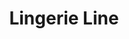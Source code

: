 ---
title: Lingerie Line
text: Магазин элегантного и удобного нижнего белья
image:
  src: "/projects/lingerie_line.avif"
  alt: "Lingerie Line"
  width: 1360
  height: "auto"
  format: "avif"
tags: Прототипирование, Брендинг, Веб-дизайн
link: https://lingerie-line.ru
---